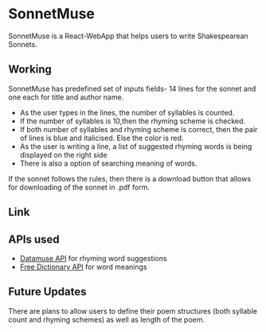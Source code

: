# SonnetMuse

SonnetMuse is a React-WebApp that helps users to write Shakespearean Sonnets.

## Working

SonnetMuse has predefined set of inputs fields- 14 lines for the sonnet and one each for title and author name.

+ As the user types in the lines, the number of syllables is counted.
+ If the number of syllables is 10,then the rhyming scheme is checked.
+ If both number of syllables and rhyming scheme is correct, then the pair of lines is blue and italicised. Else the color is red.
+ As the user is writing a line, a list of suggested rhyming words is being displayed on the right side
+ There is also a option of searching meaning of words.

If the sonnet follows the rules, then there is a download button that allows for downloading of the sonnet in .pdf form.

## Link


## APIs used

+ [Datamuse API](https://www.datamuse.com/api/) for rhyming word suggestions
+ [Free Dictionary API](https://dictionaryapi.dev/) for word meanings

## Future Updates

There are plans to allow users to define their poem structures (both syllable count and rhyming schemes) as well as length of the poem. 
